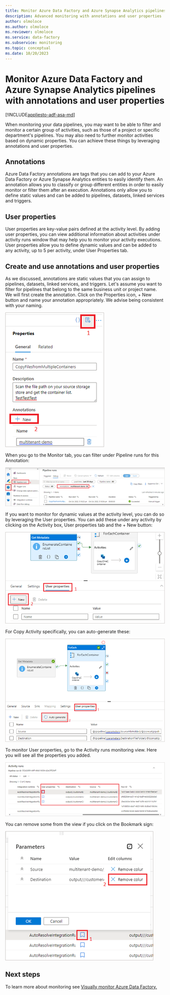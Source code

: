 ```yaml
---
title: Monitor Azure Data Factory and Azure Synapse Analytics pipelines with annotations and user properties
description: Advanced monitoring with annotations and user properties
author: olmoloce
ms.author: olmoloce
ms.reviewer: olmoloce
ms.service: data-factory
ms.subservice: monitoring
ms.topic: conceptual
ms.date: 10/20/2023
---
```


# Monitor Azure Data Factory and Azure Synapse Analytics pipelines with annotations and user properties

[!INCLUDE[appliesto-adf-asa-md](includes/appliesto-adf-asa-md.md)]

When monitoring your data pipelines, you may want to be able to filter and monitor a certain group of activities, such as those of a project or specific department's pipelines. You may also need to further monitor activities based on dynamic properties. You can achieve these things by leveraging annotations and user properties.

## Annotations

Azure Data Factory annotations are tags that you can add to your Azure Data Factory or Azure Synapse Analytics entities to easily identify them. An annotation allows you to classify or group different entities in order to easily monitor or filter them after an execution. Annotations only allow you to define static values and can be added to pipelines, datasets, linked services and triggers.

## User properties

User properties are key-value pairs defined at the activity level. By adding user properties, you can view additional information about activities under activity runs window that may help you to monitor your activity executions.
User properties allow you to define dynamic values and can be added to any activity, up to 5 per activity, under User Properties tab.

## Create and use annotations and user properties

As we discussed, annotations are static values that you can assign to pipelines, datasets, linked services, and triggers. Let's assume you want to filter for pipelines that belong to the same business unit or project name. We will first create the annotation. Click on the Properties icon, + New button and name your annotation appropriately. We advise being consistent with your naming.

![Screenshot showing how to create an annotation.](./media/concepts-annotations-user-properties/create-annotations.png "Create Annotation")

When you go to the Monitor tab, you can filter under Pipeline runs for this Annotation:

![Screenshot showing how to monitor an annotations.](./media/concepts-annotations-user-properties/monitor-annotations.png "Monitor Annotations")

If you want to monitor for dynamic values at the activity level, you can do so by leveraging the User properties. You can add these under any activity by clicking on the Activity box, User properties tab and the + New button:

![Screenshot showing how to create user properties.](./media/concepts-annotations-user-properties/create-user-properties.png "Create User Properties")

For Copy Activity specifically, you can auto-generate these:

![Screenshot showing User Properties under Copy activity.](./media/concepts-annotations-user-properties/copy-activity-user-properties.png "Copy Activity User Properties")

To monitor User properties, go to the Activity runs monitoring view. Here you will see all the properties you added.

![Screenshot showing how to use User Properties in the Monitor tab.](./media/concepts-annotations-user-properties/monitor-user-properties.png "Monitor User Properties")

You can remove some from the view if you click on the Bookmark sign:

![Screenshot showing how to remove User Properties.](./media/concepts-annotations-user-properties/remove-user-properties.png "Remove User Properties")

## Next steps

To learn more about monitoring see [Visually monitor Azure Data Factory.](./monitor-visually.md)
